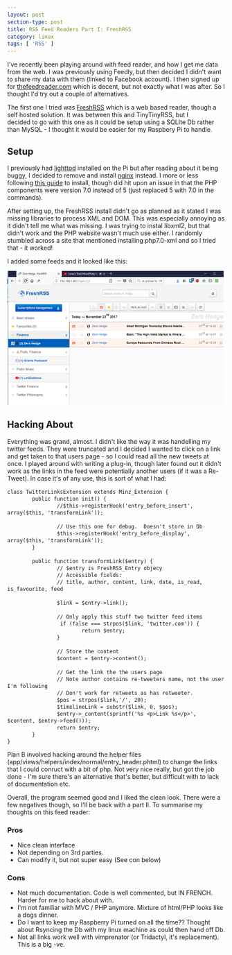 ```yaml
---
layout: post
section-type: post
title: RSS Feed Readers Part I: FreshRSS
category: linux
tags: [ 'RSS' ]
---
```


I've recently been playing around with feed reader, and how I get me data from the web.  I was previously using Feedly, but then decided I 
didn't want to share my data with them (linked to Facebook account).  I then signed up for [thefeedreader.com](www.thefeedreader.com) which is decent, but not exactly 
what I was after. So I thought I'd try out a couple of alternatives.

The first one I tried was [FreshRSS](https://www.freshrss.org/) which is a web based reader, though a self hosted solution.  It was between this and TinyTinyRSS, but I  
decided to go with this one as it could be setup using a SQLIte Db rather than MySQL - I thought it would be easier for my Raspbery Pi to handle.

## Setup

I previously had [lighttpd](https://www.lighttpd.net) installed on the Pi but after reading about it being buggy, I decided to remove and install [nginx](https://nginx.org/) instead.  I more or less following [this guide](http://www.pihomeserver.fr/en/2013/05/08/raspberry-pi-home-server-installer-un-agregateur-de-flux-rss-pour-remplacer-google-reader/) to install, though did hit upon an issue in that the PHP components were version 7.0 instead of 5 (just replaced 5 with 7.0 in the commands).

After setting up, the FreshRSS install didn't go as planned as it stated I was missing libraries to process XML and DOM.  This was especially annoying as it didn't tell me what was missing.  I was trying to instal libxml2, but that didn't work and the PHP website wasn't much use either.  I randomly stumbled across a site that mentioned installing php7.0-xml and so I tried that - it worked!

I added some feeds and it looked like this:

![FreshRSS](img/2017/20171123_FreshRSS_Small.png)

## Hacking About

Everything was grand, almost.  I didn't like the way it was handelling my twitter feeds.  They were truncated and I decided I wanted to click on a link and get taken to that users page - so I could read all the new tweets at once.  I played around with writing a plug-in, though later found out it didn't work as the links in the feed were potentially another users (if it was a Re-Tweet).  In case it's of any use, this is sort of what I had:


	class TwitterLinksExtension extends Minz_Extension {
			public function init() {
					//$this->registerHook('entry_before_insert', array($this, 'transformLink'));

					// Use this one for debug.  Doesn't store in Db
					$this->registerHook('entry_before_display', array($this, 'transformLink'));
			}

			public function transformLink($entry) {
					// $entry is FreshRSS_Entry objecy
					// Accessible fields:
					// title, author, content, link, date, is_read, is_favourite, feed

					$link = $entry->link();

					// Only apply this stuff two twitter feed items
					 if (false === strpos($link, 'twitter.com')) {
							return $entry;
					}

					// Store the content
					$content = $entry->content();

					// Get the link the the users page
					// Note author contains re-tweeters name, not the user I'm following
					// Don't work for retweets as has retweeter.
					$pos = strpos($link,'/', 20);
					$timelineLink = substr($link, 0, $pos);
					$entry->_content(sprintf('%s <p>Link %s</p>', $content, $entry->feed()));
					return $entry;
			}
	}

Plan B involved hacking around the helper files (app/views/helpers/index/normal/entry_header.phtml) to change the links that I could conruct with a bit of php.  Not very nice really, but got the job done -  I'm sure there's an alternative that's better, but difficult with to lack of documentation etc.

Overall, the program seemed good and I liked the clean look.  There were a few negatives though, so I'll be back with a part II.  To summarise my thoughts on this feed reader:

### Pros

- Nice clean interface
- Not depending on 3rd parties.  
- Can modify it, but not super easy (See con below)

### Cons

- Not much documentation.  Code is well commented, but IN FRENCH. Harder for me to hack about with.
- I'm not familiar with MVC / PHP anymore.  Mixture of html/PHP looks like a dogs dinner.
- Do I want to keep my Raspberry Pi turned on all the time?? Thought about Rsyncing the Db with my linux machine as could then hand off Db.
- Not all links work well with vimprenator (or Tridactyl, it's replacement). This is a big -ve.


